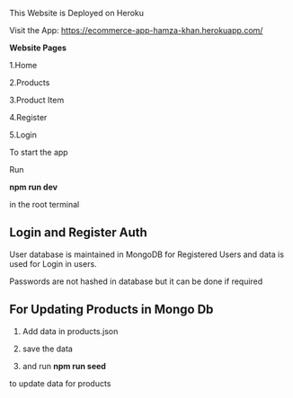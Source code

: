 This Website is Deployed on Heroku

Visit the App:
https://ecommerce-app-hamza-khan.herokuapp.com/

**Website Pages**
 
1.Home

2.Products

3.Product Item

4.Register

5.Login

To start the app

Run

**npm run dev**

in the root terminal

## Login and Register Auth

User database is maintained in MongoDB for Registered Users and data is used for Login in users.

Passwords are not hashed in database but it can be done if required

## For Updating Products in Mongo Db

1. Add data in products.json

2. save the data

3. and run
**npm run seed**

to update data for products
